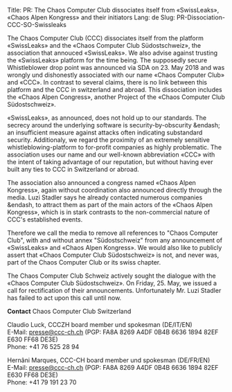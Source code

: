 Title: PR: The Chaos Computer Club dissociates itself from «SwissLeaks»,  «Chaos Alpen Kongress» and their initiators
Lang: de
Slug: PR-Dissociation-CCC-SO-Swissleaks

The Chaos Computer Club (CCC) dissociates itself from the platform «SwissLeaks» and the «Chaos Computer Club Südostschweiz», the association that annouced «SwissLeaks». We also advise against trusting the «SwissLeaks» platform for the time being. The supposedly secure Whistleblower drop point was announced via SDA on 23. May 2018 and was wrongly und dishonestly associated with our name «Chaos Computer Club» and «CCC». In contrast to several claims, there is no link between this platform and the CCC in switzerland and abroad. This dissociation includes the «Chaos Alpen Congress», another Project of the «Chaos Computer Club Südostschweiz».

«SwissLeaks», as announced, does not hold up to our standards. The secrecy around the underlying software is security-by-obscurity &endash; an insufficient measure against attacks often indicating substandard security. Additionaly, we regard the proximity of an extremely sensitive whistleblowing-platform to for-profit companies as highly problematic.  The association uses our name and our well-known abbreviation  «CCC» with the intent of taking advantage of our reputation, but without having ever built any ties to CCC in Switzerland or abroad.

The association also announced a congress named «Chaos Alpen Kongress», again without coordination also announced directly through the media. Luzi Stadler says he already contacted numerous companies  &endash, to attract them as part of the main actors of the  «Chaos Alpen Kongress», which is in stark contrasts to the non-commercial nature of CCC's established events.

Therefore we call the media to remove all references to "Chaos Computer Club", with and without annex "Südostschweiz" from any announcement of «SwissLeaks» and «Chaos Alpen Kongress». We would also like to publicly assert that «Chaos Computer Club Südostschweiz» is not, and never was, part of the Chaos Computer Club or its swiss chapter.

The Chaos Computer Club Schweiz actively sought the dialogue with the «Chaos Computer Club Südostschweiz». On Friday, 25. May, we issued a call for rectification of their announcements.  Unfortunately Mr. Luzi Stadler has failed to act upon this call until now.

**Contact**
Chaos Computer Club Switzerland

Claudio Luck, CCCZH board member und spokesman (DE/IT/EN)  
E-Mail: presse@ccc-ch.ch (PGP: FA8A 8269 A4DF 0B4B 6636 1894 82EF E630 FF68 DE3E)  
Phone: +41 76 525 28 94

Hernâni Marques, CCC-CH board member und spokesman (DE/FR/EN)  
E-Mail: presse@ccc-ch.ch (PGP: FA8A 8269 A4DF 0B4B 6636 1894 82EF E630 FF68 DE3E)  
Phone: +41 79 191 23 70
